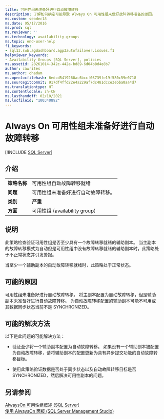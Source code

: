 ```yaml
---
title: 可用性组未准备好进行自动故障转移
description: 了解如何确定可能导致 Always On 可用性组未做好故障转移准备的原因。
ms.custom: seodec18
ms.date: 05/17/2016
ms.prod: sql
ms.reviewer: ''
ms.technology: availability-groups
ms.topic: end-user-help
f1_keywords:
- sql13.swb.agdashboard.agp3autofailover.issues.f1
helpviewer_keywords:
- Availability Groups [SQL Server], policies
ms.assetid: 28261014-342c-442a-bd89-6d04b8d4e8b7
author: cawrites
ms.author: chadam
ms.openlocfilehash: 6edcd5419260ac6bccf03739fe19f580c59e0718
ms.sourcegitcommit: 917df4ffd22e4a229af7dc481dcce3ebba0aa4d7
ms.translationtype: HT
ms.contentlocale: zh-CN
ms.lasthandoff: 02/10/2021
ms.locfileid: "100340892"
---
```

# <a name="always-on-availability-group-is-not-ready-for-automatic-failover"></a>Always On 可用性组未准备好进行自动故障转移
[!INCLUDE [SQL Server](../../../includes/applies-to-version/sqlserver.md)]
    
## <a name="introduction"></a>介绍  
  
|||  
|-|-|  
|**策略名称**|可用性组自动故障转移就绪|  
|**问题**|可用性组未准备好进行自动故障转移。|  
|**类别**|**严重**|  
|**方面**|可用性组 (availability group)|  
  
## <a name="description"></a>说明  
 此策略检查验证可用性组是否至少具有一个故障转移就绪的辅助副本。 当主副本的故障转移模式为自动但是可用性组中没有故障转移就绪的辅助副本时，此策略处于不正常状态并引发警报。  
  
 当至少一个辅助副本的自动故障转移就绪时，此策略处于正常状态。
  
## <a name="possible-causes"></a>可能的原因  
 可用性组未准备好进行自动故障转移。 将主副本配置为自动故障转移，但是辅助副本未准备好进行自动故障转移。 为自动故障转移配置的辅助副本可能不可用或其数据同步状态当前不是 SYNCHRONIZED。  
  
## <a name="possible-solutions"></a>可能的解决方法  
 以下是此问题的可能解决方法：  
  
-   验证至少将一个辅助副本配置为自动故障转移。 如果没有一个辅助副本被配置为自动故障转移，请将辅助副本的配置更新为具有异步提交功能的自动故障转移目标。  
  
-   使用此策略验证数据是否处于同步状态以及自动故障转移目标是否 SYNCHRONIZED，然后解决可用性副本的问题。  
  
## <a name="see-also"></a>另请参阅  
 [AlwaysOn 可用性组概述 (SQL Server)](../../../database-engine/availability-groups/windows/overview-of-always-on-availability-groups-sql-server.md)   
 [使用 AlwaysOn 面板 (SQL Server Management Studio)](../../../database-engine/availability-groups/windows/use-the-always-on-dashboard-sql-server-management-studio.md)  
  
  

